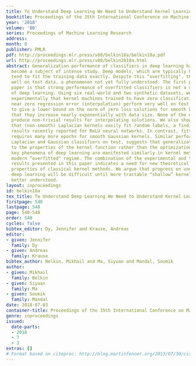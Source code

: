 ```yaml
---
title: To Understand Deep Learning We Need to Understand Kernel Learning
booktitle: Proceedings of the 35th International Conference on Machine Learning
year: '2018'
volume: '80'
series: Proceedings of Machine Learning Research
address: 
month: 0
publisher: PMLR
pdf: http://proceedings.mlr.press/v80/belkin18a/belkin18a.pdf
url: http://proceedings.mlr.press/v80/belkin2018a.html
abstract: Generalization performance of classifiers in deep learning has recently
  become a subject of intense study. Deep models, which are typically heavily over-parametrized,
  tend to fit the training data exactly. Despite this “overfitting", they perform
  well on test data, a phenomenon not yet fully understood. The first point of our
  paper is that strong performance of overfitted classifiers is not a unique feature
  of deep learning. Using six real-world and two synthetic datasets, we establish
  experimentally that kernel machines trained to have zero classification error or
  near zero regression error (interpolation) perform very well on test data. We proceed
  to give a lower bound on the norm of zero loss solutions for smooth kernels, showing
  that they increase nearly exponentially with data size. None of the existing bounds
  produce non-trivial results for interpolating solutions. We also show experimentally
  that (non-smooth) Laplacian kernels easily fit random labels, a finding that parallels
  results recently reported for ReLU neural networks. In contrast, fitting noisy data
  requires many more epochs for smooth Gaussian kernels. Similar performance of overfitted
  Laplacian and Gaussian classifiers on test, suggests that generalization is tied
  to the properties of the kernel function rather than the optimization process.Some
  key phenomena of deep learning are manifested similarly in kernel methods in the
  modern “overfitted" regime. The combination of the experimental and theoretical
  results presented in this paper indicates a need for new theoretical ideas for understanding
  properties of classical kernel methods. We argue that progress on understanding
  deep learning will be difficult until more tractable “shallow” kernel methods are
  better understood.
layout: inproceedings
id: belkin18a
tex_title: To Understand Deep Learning We Need to Understand Kernel Learning
firstpage: 540
lastpage: 548
page: 540-548
order: 540
cycles: false
bibtex_editor: Dy, Jennifer and Krause, Andreas
editor:
- given: Jennifer
  family: Dy
- given: Andreas
  family: Krause
bibtex_author: Belkin, Mikhail and Ma, Siyuan and Mandal, Soumik
author:
- given: Mikhail
  family: Belkin
- given: Siyuan
  family: Ma
- given: Soumik
  family: Mandal
date: 2018-07-03
container-title: Proceedings of the 35th International Conference on Machine Learning
genre: inproceedings
issued:
  date-parts:
  - 2018
  - 7
  - 3
extras: []
# Format based on citeproc: http://blog.martinfenner.org/2013/07/30/citeproc-yaml-for-bibliographies/
---
```


